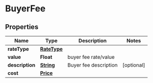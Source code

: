 
# BuyerFee

## Properties
Name | Type | Description | Notes
------------ | ------------- | ------------- | -------------
**rateType** | [**RateType**](RateType.md) |  | 
**value** | **Float** | buyer fee rate/value | 
**description** | [**String**](String.md) | Buyer fee description |  [optional]
**cost** | [**Price**](Price.md) |  | 



